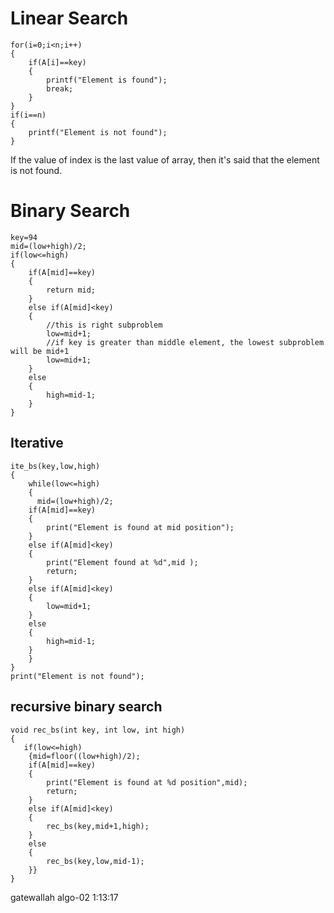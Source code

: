 # Linear Search

```
for(i=0;i<n;i++)
{
    if(A[i]==key)
    {
        printf("Element is found");
        break;
    }
}
if(i==n)
{
    printf("Element is not found");
}
```
If the value of index is the last value of array, then it's said that the element is not found.
# Binary Search
```
key=94
mid=(low+high)/2;
if(low<=high)
{
    if(A[mid]==key)
    {
        return mid;
    }
    else if(A[mid]<key)
    {
        //this is right subproblem
        low=mid+1;
        //if key is greater than middle element, the lowest subproblem will be mid+1
        low=mid+1;
    }
    else
    {
        high=mid-1;
    }
}
```

## Iterative
```
ite_bs(key,low,high)
{
    while(low<=high)
    {  
      mid=(low+high)/2;
    if(A[mid]==key)
    {
        print("Element is found at mid position");
    }
    else if(A[mid]<key)
    {
        print("Element found at %d",mid );
        return;
    }
    else if(A[mid]<key)
    {
        low=mid+1;
    }
    else
    {
        high=mid-1;
    }
    }
}
print("Element is not found");
```
## recursive binary search
```
void rec_bs(int key, int low, int high)
{
   if(low<=high)
    {mid=floor((low+high)/2);
    if(A[mid]==key)
    {
        print("Element is found at %d position",mid);
        return;
    }
    else if(A[mid]<key)
    {
        rec_bs(key,mid+1,high);
    }
    else
    {
        rec_bs(key,low,mid-1);
    }}
}
```
gatewallah algo-02 1:13:17
